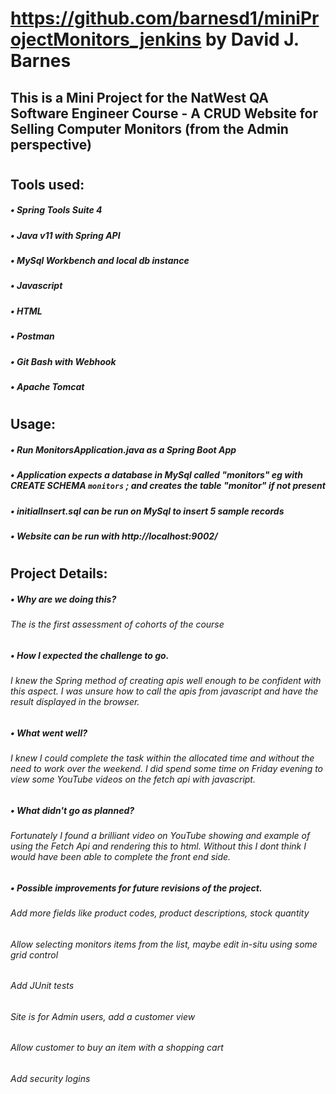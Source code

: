 # https://github.com/barnesd1/miniProjectMonitors_jenkins by David J. Barnes
## This is a Mini Project for the NatWest QA Software Engineer Course - A CRUD Website for Selling Computer Monitors (from the Admin perspective)
#
## Tools used:
#####	• Spring Tools Suite 4
#####	• Java v11 with Spring API
#####	• MySql Workbench and local db instance
#####	• Javascript
#####	• HTML
#####	• Postman
#####	• Git Bash with Webhook
#####	• Apache Tomcat
#
## Usage:
#####	• Run MonitorsApplication.java as a Spring Boot App
#####	• Application expects a database in MySql called "monitors" eg with CREATE SCHEMA `monitors` ; and creates the table "monitor" if not present
#####	• initialInsert.sql can be run on MySql to insert 5 sample records
#####	• Website can be run with http://localhost:9002/
#	
## Project Details:
#####	• Why are we doing this?
######	The is the first assessment of cohorts of the course
#####	• How I expected the challenge to go.
######	I knew the Spring method of creating apis well enough to be confident with this aspect.  I was unsure how to call the apis from javascript and have the result displayed in the browser.
#####	• What went well?
######	I knew I could complete the task within the allocated time and without the need to work over the weekend.  I did spend some time on Friday evening to view some YouTube videos on the fetch api with javascript.
#####	• What didn't go as planned?
######	Fortunately I found a brilliant video on YouTube showing and example of using the Fetch Api and rendering this to html.  Without this I dont think I would have been able to complete the front end side.
#####	• Possible improvements for future revisions of the project.
######	Add more fields like product codes, product descriptions, stock quantity
######	Allow selecting monitors items from the list, maybe edit in-situ using some grid control
######	Add JUnit tests
######  Site is for Admin users, add a customer view
######	Allow customer to buy an item with a shopping cart
######	Add security logins
